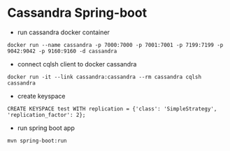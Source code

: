 # Cassandra Spring-boot

- run cassandra docker container

`docker run --name cassandra -p 7000:7000 -p 7001:7001 -p 7199:7199 -p 9042:9042 -p 9160:9160 -d cassandra`

- connect cqlsh client to docker cassandra

`docker run -it --link cassandra:cassandra --rm cassandra cqlsh cassandra`

- create keyspace

`CREATE KEYSPACE test WITH replication = {'class': 'SimpleStrategy', 'replication_factor': 2};`

- run spring boot app

`mvn spring-boot:run`